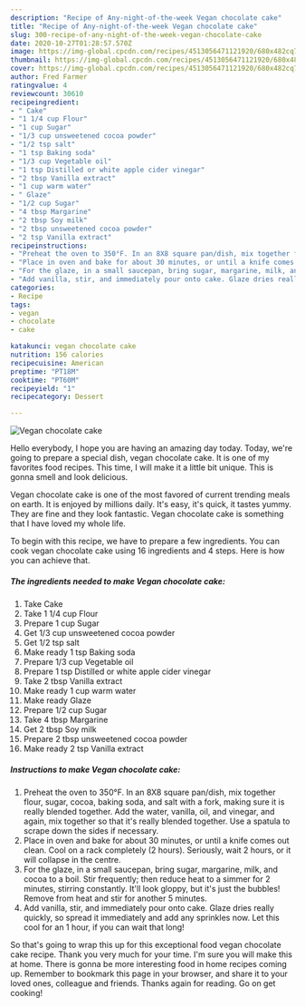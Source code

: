 ```yaml
---
description: "Recipe of Any-night-of-the-week Vegan chocolate cake"
title: "Recipe of Any-night-of-the-week Vegan chocolate cake"
slug: 300-recipe-of-any-night-of-the-week-vegan-chocolate-cake
date: 2020-10-27T01:28:57.570Z
image: https://img-global.cpcdn.com/recipes/4513056471121920/680x482cq70/vegan-chocolate-cake-recipe-main-photo.jpg
thumbnail: https://img-global.cpcdn.com/recipes/4513056471121920/680x482cq70/vegan-chocolate-cake-recipe-main-photo.jpg
cover: https://img-global.cpcdn.com/recipes/4513056471121920/680x482cq70/vegan-chocolate-cake-recipe-main-photo.jpg
author: Fred Farmer
ratingvalue: 4
reviewcount: 30610
recipeingredient:
- " Cake"
- "1 1/4 cup Flour"
- "1 cup Sugar"
- "1/3 cup unsweetened cocoa powder"
- "1/2 tsp salt"
- "1 tsp Baking soda"
- "1/3 cup Vegetable oil"
- "1 tsp Distilled or white apple cider vinegar"
- "2 tbsp Vanilla extract"
- "1 cup warm water"
- " Glaze"
- "1/2 cup Sugar"
- "4 tbsp Margarine"
- "2 tbsp Soy milk"
- "2 tbsp unsweetened cocoa powder"
- "2 tsp Vanilla extract"
recipeinstructions:
- "Preheat the oven to 350°F. In an 8X8 square pan/dish, mix together flour, sugar, cocoa, baking soda, and salt with a fork, making sure it is really blended together. Add the water, vanilla, oil, and vinegar, and again, mix together so that it&#39;s really blended together. Use a spatula to scrape down the sides if necessary."
- "Place in oven and bake for about 30 minutes, or until a knife comes out clean. Cool on a rack completely (2 hours). Seriously, wait 2 hours, or it will collapse in the centre."
- "For the glaze, in a small saucepan, bring sugar, margarine, milk, and cocoa to a boil. Stir frequently; then reduce heat to a simmer for 2 minutes, stirring constantly. It&#39;ll look gloppy, but it&#39;s just the bubbles! Remove from heat and stir for another 5 minutes."
- "Add vanilla, stir, and immediately pour onto cake. Glaze dries really quickly, so spread it immediately and add any sprinkles now. Let this cool for an 1 hour, if you can wait that long!"
categories:
- Recipe
tags:
- vegan
- chocolate
- cake

katakunci: vegan chocolate cake 
nutrition: 156 calories
recipecuisine: American
preptime: "PT18M"
cooktime: "PT60M"
recipeyield: "1"
recipecategory: Dessert

---
```



![Vegan chocolate cake](https://img-global.cpcdn.com/recipes/4513056471121920/680x482cq70/vegan-chocolate-cake-recipe-main-photo.jpg)

Hello everybody, I hope you are having an amazing day today. Today, we're going to prepare a special dish, vegan chocolate cake. It is one of my favorites food recipes. This time, I will make it a little bit unique. This is gonna smell and look delicious.

Vegan chocolate cake is one of the most favored of current trending meals on earth. It is enjoyed by millions daily. It's easy, it's quick, it tastes yummy. They are fine and they look fantastic. Vegan chocolate cake is something that I have loved my whole life.




To begin with this recipe, we have to prepare a few ingredients. You can cook vegan chocolate cake using 16 ingredients and 4 steps. Here is how you can achieve that.

<!--inarticleads1-->

##### The ingredients needed to make Vegan chocolate cake:

1. Take  Cake
1. Take 1 1/4 cup Flour
1. Prepare 1 cup Sugar
1. Get 1/3 cup unsweetened cocoa powder
1. Get 1/2 tsp salt
1. Make ready 1 tsp Baking soda
1. Prepare 1/3 cup Vegetable oil
1. Prepare 1 tsp Distilled or white apple cider vinegar
1. Take 2 tbsp Vanilla extract
1. Make ready 1 cup warm water
1. Make ready  Glaze
1. Prepare 1/2 cup Sugar
1. Take 4 tbsp Margarine
1. Get 2 tbsp Soy milk
1. Prepare 2 tbsp unsweetened cocoa powder
1. Make ready 2 tsp Vanilla extract




<!--inarticleads2-->

##### Instructions to make Vegan chocolate cake:

1. Preheat the oven to 350°F. In an 8X8 square pan/dish, mix together flour, sugar, cocoa, baking soda, and salt with a fork, making sure it is really blended together. Add the water, vanilla, oil, and vinegar, and again, mix together so that it&#39;s really blended together. Use a spatula to scrape down the sides if necessary.
1. Place in oven and bake for about 30 minutes, or until a knife comes out clean. Cool on a rack completely (2 hours). Seriously, wait 2 hours, or it will collapse in the centre.
1. For the glaze, in a small saucepan, bring sugar, margarine, milk, and cocoa to a boil. Stir frequently; then reduce heat to a simmer for 2 minutes, stirring constantly. It&#39;ll look gloppy, but it&#39;s just the bubbles! Remove from heat and stir for another 5 minutes.
1. Add vanilla, stir, and immediately pour onto cake. Glaze dries really quickly, so spread it immediately and add any sprinkles now. Let this cool for an 1 hour, if you can wait that long!




So that's going to wrap this up for this exceptional food vegan chocolate cake recipe. Thank you very much for your time. I'm sure you will make this at home. There is gonna be more interesting food in home recipes coming up. Remember to bookmark this page in your browser, and share it to your loved ones, colleague and friends. Thanks again for reading. Go on get cooking!
